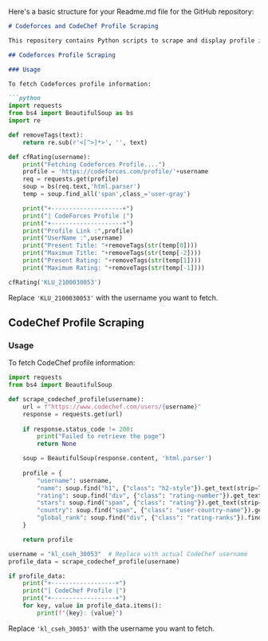 Here's a basic structure for your Readme.md file for the GitHub repository:

```markdown
# Codeforces and CodeChef Profile Scraping

This repository contains Python scripts to scrape and display profile information from Codeforces and CodeChef.

## Codeforces Profile Scraping

### Usage

To fetch Codeforces profile information:

```python
import requests
from bs4 import BeautifulSoup as bs
import re

def removeTags(text):
    return re.sub(r'<[^>]*>', '', text)

def cfRating(username):
    print("Fetching Codeforces Profile....")
    profile = 'https://codeforces.com/profile/'+username
    req = requests.get(profile)
    soup = bs(req.text,'html.parser')
    temp = soup.find_all('span',class_='user-gray')

    print("+--------------------+")
    print("| CodeForces Profile |")
    print("+--------------------+")
    print("Profile Link :",profile)
    print("UserName :",username)
    print("Present Title: "+removeTags(str(temp[0])))
    print("Maximum Title: "+removeTags(str(temp[-2])))
    print("Present Rating: "+removeTags(str(temp[1])))
    print("Maximum Rating: "+removeTags(str(temp[-1])))

cfRating('KLU_2100030053')
```

Replace `'KLU_2100030053'` with the username you want to fetch.

## CodeChef Profile Scraping

### Usage

To fetch CodeChef profile information:

```python
import requests
from bs4 import BeautifulSoup

def scrape_codechef_profile(username):
    url = f"https://www.codechef.com/users/{username}"
    response = requests.get(url)
    
    if response.status_code != 200:
        print("Failed to retrieve the page")
        return None

    soup = BeautifulSoup(response.content, 'html.parser')
    
    profile = {
        "username": username,
        "name": soup.find("h1", {"class": "h2-style"}).get_text(strip=True) if soup.find("h1", {"class": "h2-style"}) else None,
        "rating": soup.find("div", {"class": "rating-number"}).get_text(strip=True) if soup.find("div", {"class": "rating-number"}) else None,
        "stars": soup.find("span", {"class": "rating"}).get_text(strip=True) if soup.find("span", {"class": "rating"}) else None,
        "country": soup.find("span", {"class": "user-country-name"}).get_text(strip=True) if soup.find("span", {"class": "user-country-name"}) else None,
        "global_rank": soup.find("div", {"class": "rating-ranks"}).find("a").get_text(strip=True) if soup.find("div", {"class": "rating-ranks"}) else None,
    }

    return profile

username = "kl_cseh_30053"  # Replace with actual CodeChef username
profile_data = scrape_codechef_profile(username)

if profile_data:
    print("+------------------+")
    print("| CodeChef Profile |")
    print("+------------------+")
    for key, value in profile_data.items():
        print(f"{key}: {value}")
```

Replace `'kl_cseh_30053'` with the username you want to fetch.
